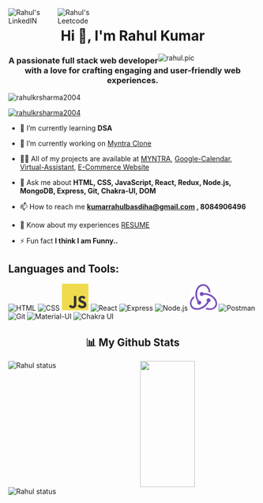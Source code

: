<a href="https://www.linkedin.com/in/rahul-kr-sharma-35a989280/" target="_blank">
  <img align="left" alt="Rahul's LinkedIN" width="100px" src="https://cdn.icon-icons.com/icons2/2530/PNG/512/linkedin_button_icon_151847.png" />
</a>
<a href="https://leetcode.com/u/Rahulkr01/" target="_blank">
  <img align="left" alt="Rahul's Leetcode" width="100px" src="https://cdn.icon-icons.com/icons2/2530/PNG/512/leetcode_button_icon_151892.png" />
</a>
<h1 align="center">Hi 👋, I'm Rahul Kumar</h1>
<img width='200px'align='right' src='https://user-images.githubusercontent.com/55389276/140866485-8fb1c876-9a8f-4d6a-98dc-08c4981eaf70.gif' alt='rahul.pic' />
<h3 align="center" >A passionate full stack web developer with a love for crafting engaging and user-friendly web experiences.</h3>

<p align="left"> <img src="https://komarev.com/ghpvc/?username=rahulkrsharma2004&label=Profile%20views&color=0e75b6&style=flat" alt="rahulkrsharma2004" /> </p>

<p align="left"> <a href="https://github.com/ryo-ma/github-profile-trophy"><img src="https://github-profile-trophy.vercel.app/?username=rahulkrsharma2004" alt="rahulkrsharma2004" /></a> </p>

- 🌱 I’m currently learning **DSA**

- 🤝 I’m currently working on [Myntra Clone](https://myntra-project-nu.vercel.app)

- 👨‍💻 All of my projects are available at [MYNTRA](https://myntra-project-nu.vercel.app),  [Google-Calendar](https://google-calendar-rks.netlify.app),  [Virtual-Assistant](https://virtual-assistantrk.vercel.app),  [E-Commerce Website](https://e-commerce-rks.netlify.app/)

- 💬 Ask me about **HTML, CSS, JavaScript, React, Redux, Node.js, MongoDB, Express, Git, Chakra-UI, DOM**

- 📫 How to reach me **kumarrahulbasdiha@gmail.com , 8084906496**

- 📄 Know about my experiences [RESUME](https://drive.google.com/file/d/1PgsW0QeKX5C89US3MdZX7eTVM-6fzPfF/view?usp=drive_link)

- ⚡ Fun fact **I think I am Funny..**

<h2 align="left">Languages and Tools:</h2>
<p align="left">
  <img src="https://www.vectorlogo.zone/logos/w3_html5/w3_html5-icon.svg" alt="HTML" width="55" height="55"/>
  <img src="https://www.vectorlogo.zone/logos/w3_css/w3_css-icon.svg" alt="CSS" width="55" height="55"/>
  <img src="https://raw.githubusercontent.com/devicons/devicon/master/icons/javascript/javascript-original.svg" alt="JavaScript" width="55" height="55"/>
  <img src="https://www.vectorlogo.zone/logos/reactjs/reactjs-icon.svg" alt="React" width="55" height="55"/>
  <img src="https://www.svgrepo.com/show/376367/express.svg" alt="Express" width="55" height="55"/>
  <img src="https://www.vectorlogo.zone/logos/nodejs/nodejs-icon.svg" alt="Node.js" width="55" height="55"/>
  <img src="https://raw.githubusercontent.com/devicons/devicon/master/icons/redux/redux-original.svg" alt="Redux" width="55" height="55"/>
  <img src="https://www.vectorlogo.zone/logos/getpostman/getpostman-icon.svg" alt="Postman" width="55" height="55"/>
  <img src="https://www.vectorlogo.zone/logos/git-scm/git-scm-icon.svg" alt="Git" width="55" height="55"/>
  <img src="https://www.svgrepo.com/show/354048/material-ui.svg" alt="Material-UI" width="55" height="55"/>
  <img src="https://www.svgrepo.com/show/330132/chakraui.svg" alt="Chakra UI" width="55" height="55"/>
</p>
<h2 align="center">📊 My Github Stats</h2>
<div>
  <img align="left" src="https://github-readme-streak-stats.herokuapp.com/?user=Rahulkrsharma2004&theme=radical" alt="Rahul status" height="250px" width="47%" />
  <img align="right" src="https://github-readme-stats.vercel.app/api?username=Rahulkrsharma2004&show_icons=true&theme=radical" height="255px" width="47%"/>
</div>

<br />

<div>
  <img align="left" src="https://github-readme-stats.vercel.app/api/top-langs/?username=Rahulkrsharma2004&theme=radical&langs_count=8" alt="Rahul status" height="260px" width="100%"/>
</div>
